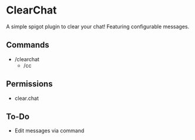 # ClearChat
A simple spigot plugin to clear your chat! Featuring configurable messages.

## Commands
   - /clearchat
      - /cc
   
## Permissions
   - clear.chat
   
## To-Do
   - Edit messages via command
